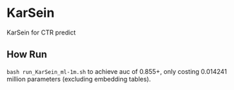 # KarSein
KarSein for CTR predict

## How Run
`bash run_KarSein_ml-1m.sh` to achieve auc of 0.855+, only costing 0.014241 million parameters (excluding embedding tables).



